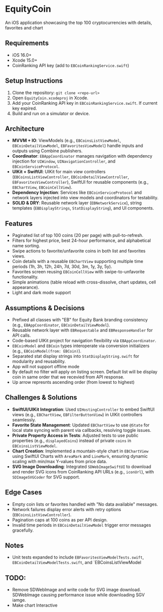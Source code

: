 # EquityCoin

An iOS application showcasing the top 100 cryptocurrencies with details, favorites and chart

## Requirements
- iOS 16.0+
- Xcode 15.0+
- CoinRanking API key (add to `EBCoinRankingService.swift`)

## Setup Instructions
1. Clone the repository: `git clone <repo-url>`
2. Open `EquityCoin.xcodeproj` in Xcode.
3. Add your CoinRanking API key in `EBCoinRankingService.swift`. If current key expired.
4. Build and run on a simulator or device.

## Architecture
- **MVVM + IO**: ViewModels (e.g., `EBCoinsListViewModel`, `EBCoinDetailViewModel`, `EBFavoritesViewModel`) handle inputs and outputs using Combine publishers.
- **Coordinator**: `EBAppCoordinator` manages navigation with dependency injection for `UIWindow`, `UINavigationController`, and `EBCoinServiceProtocol`.
- **UIKit + SwiftUI**: UIKit for main view controllers (`EBCoinsListViewController`, `EBCoinDetailViewController`, `EBFavoritesViewController`), SwiftUI for reusable components (e.g., `EBChartView`, `EBCoinCellView`).
- **Dependency Injection**: Services like `EBCoinServiceProtocol` and network layers injected into view models and coordinators for testability.
- **SOLID & DRY**: Reusable network layer (`EBNetworkService`), string templates (`EBDisplayStrings`, `StatDisplayString`), and UI components.

## Features
- Paginated list of top 100 coins (20 per page) with pull-to-refresh.
- Filters for highest price, best 24-hour performance, and alphabetical name sorting.
- Swipe actions to favorite/unfavorite coins in both list and favorites views.
- Coin details with a reusable `EBChartView` supporting multiple time periods (1h, 3h, 12h, 24h, 7d, 30d, 3m, 1y, 3y, 5y).
- Favorites screen reusing `EBCoinCellView` with swipe-to-unfavorite functionality.
- Simple animations (table reload with cross-dissolve, chart updates, cell appearance).
- Light and dark mode support

## Assumptions & Decisions
- Prefixed all classes with "EB" for Equity Bank branding consistency (e.g., `EBAppCoordinator`, `EBCoinDetailViewModel`).
- Reusable network layer with `EBRequestable` and `EBResponseHandler` for API calls.
- Code-based UIKit project for navigation flexibility via `EBAppCoordinator`.
- `EBCoinModel` and `EBCoin` types interoperate via conversion initializers (e.g., `EBCoinModel(from: EBCoin)`).
- Separated stat display strings into `StatDisplayString.swift` for modularity and reusability.
- App will not support offline mode
- By default no filter will apply on listing screen. Default list will be display coin in same order that we recevied from API response.
- Up arrow represnts ascending order (from lowest to highest) 

## Challenges & Solutions
- **SwiftUI/UIKit Integration**: Used `UIHostingController` to embed SwiftUI views (e.g., `EBChartView`, `EBFilterButtonView`) in UIKit controllers seamlessly.
- **Favorite State Management**: Updated `EBChartView` to use `@State` for local state syncing with parent via callbacks, resolving toggle issues.
- **Private Property Access in Tests**: Adjusted tests to use public properties (e.g., `displayedCoins`) instead of private `coins` in `EBCoinsListViewModel`.
- **Chart Creation**: Implemented a mountain-style chart in `EBChartView` using SwiftUI Charts with `AreaMark` and `LineMark`, ensuring dynamic scaling with min/max Y-values from price data.
- **SVG Image Downloading**: Integrated `SDWebImageSwiftUI` to download and render SVG icons from CoinRanking API URLs (e.g., `iconUrl`), with `SDImageSVGCoder` for SVG support.


## Edge Cases
- Empty coin lists or favorites handled with "No data available" messages.
- Network failures display error alerts with retry options (`EBCoinsListViewController`).
- Pagination caps at 100 coins as per API design.
- Invalid time periods in `EBCoinDetailViewModel` trigger error messages gracefully.

## Notes
- Unit tests expanded to include `EBFavoritesViewModelTests.swift`, `EBCoinDetailViewModelTests.swift`, and `EBCoinsListViewModel


## TODO: 
- Remove SDWebImage and write code for SVG image download. SDWebImage causing performance issue while downloading SGV iamge.
- Make chart Interactive 
